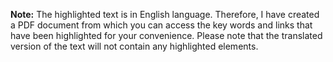 **Note:** The highlighted text is in English language. Therefore, I have created a PDF document from which you can access the key words and links that have been highlighted for your convenience. Please note that the translated version of the text will not contain any highlighted elements.
